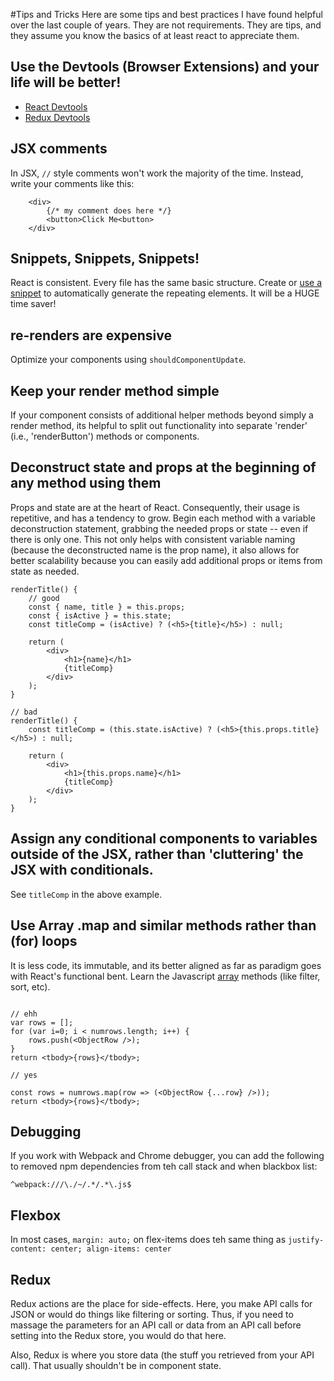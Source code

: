 
#Tips and Tricks
Here are some tips and best practices I have found helpful over the last couple of years.
They are not requirements. They are tips, and they assume you know the basics of at least react to appreciate them.

## Use the Devtools (Browser Extensions) and your life will be better!
+ [React Devtools](https://github.com/facebook/react-devtools)
+ [Redux Devtools](https://github.com/gaearon/redux-devtools)

## JSX comments
In JSX, `//` style comments won't work the majority of the time. Instead, write your comments like this:
```
    <div>
        {/* my comment does here */}
        <button>Click Me<button>
    </div>
```

## Snippets, Snippets, Snippets!
React is consistent. Every file has the same basic structure. Create or [use a snippet](https://github.com/joevbruno/react-training/blob/master/snippets.json) to automatically generate the repeating elements.
It will be a HUGE time saver!

## re-renders are expensive
Optimize your components using `shouldComponentUpdate`. 

## Keep your render method simple

If your component consists of additional helper methods beyond simply a render method, 
its helpful to split out functionality into separate 'render' (i.e., 'renderButton') methods or components.

## Deconstruct state and props at the beginning of any method using them

Props and state are at the heart of React. Consequently, their usage is repetitive, and has a tendency to grow.
Begin each method with a variable deconstruction statement, grabbing the needed props or state -- even if there is only one.
This not only helps with consistent variable naming (because the deconstructed name is the prop name), it also allows for better scalability
because you can easily add additional props or items from state as needed.

```
renderTitle() {
    // good
    const { name, title } = this.props;
    const { isActive } = this.state;
    const titleComp = (isActive) ? (<h5>{title}</h5>) : null;

    return (
        <div>
            <h1>{name}</h1>
            {titleComp}
        </div>
    );
}

// bad
renderTitle() {
    const titleComp = (this.state.isActive) ? (<h5>{this.props.title}</h5>) : null;

    return (
        <div>
            <h1>{this.props.name}</h1>
            {titleComp}
        </div>
    );
}
```

## Assign any conditional components to variables outside of the JSX, rather than 'cluttering' the JSX with conditionals.

See `titleComp` in the above example.

## Use Array .map and similar methods rather than (for) loops
It is less code, its immutable, and its better aligned as far as paradigm goes with React's functional bent.
Learn the Javascript [array](https://developer.mozilla.org/en-US/docs/Web/JavaScript/Reference/Global_Objects/Array) methods (like filter, sort, etc).

```

// ehh
var rows = [];
for (var i=0; i < numrows.length; i++) {
    rows.push(<ObjectRow />);
}
return <tbody>{rows}</tbody>;

// yes

const rows = numrows.map(row => (<ObjectRow {...row} />));
return <tbody>{rows}</tbody>;
```


## Debugging

If you work with Webpack and Chrome debugger, you can add the following to removed npm dependencies from teh call stack and when blackbox list:

`^webpack:///\./~/.*/.*\.js$`


## Flexbox

In most cases, `margin: auto;` on flex-items does teh same thing as `justify-content: center; align-items: center`

## Redux
Redux actions are the place for side-effects. Here, you make API calls for JSON or would do things like filtering or sorting.
Thus, if you need to massage the parameters for an API call or data from an API call before setting into the Redux store, you would do that here.

Also, Redux is where you store data (the stuff you retrieved from your API call). That usually shouldn't be in component state.